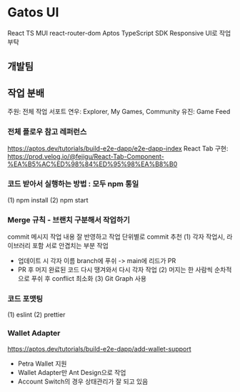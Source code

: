 # Gatos UI 
React TS MUI 
react-router-dom
Aptos TypeScript SDK
Responsive UI로 작업 부탁

## 개발팀 
## 작업 분배 
주원: 전체 작업 서포트
연우: Explorer, My Games, Community
유진: Game Feed 
### 전체 플로우 참고 레퍼런스
https://aptos.dev/tutorials/build-e2e-dapp/e2e-dapp-index 
React Tab 구현: https://prod.velog.io/@fejigu/React-Tab-Component-%EA%B5%AC%ED%98%84%ED%95%98%EA%B8%B0 
### 코드 받아서 실행하는 방법 : 모두 npm 통일
(1) npm install 
(2) npm start 
### Merge 규칙 - 브랜치 구분해서 작업하기
commit 메시지 작업 내용 잘 반영하고 작업 단위별로 commit 추천
(1) 각자 작업시, 라이브러리 포함 서로 안겹치는 부분 작업
- 업데이트 시 각자 이름 branch에 푸쉬 -> main에 리드가 PR
- PR 후 머지 완료된 코드 다시 땡겨와서 다시 각자 작업
(2) 머지는 한 사람씩 순차적으로 푸쉬 후 conflict 최소화
(3) Git Graph 사용
### 코드 포맷팅 
(1) eslint
(2) prettier
### Wallet Adapter 
https://aptos.dev/tutorials/build-e2e-dapp/add-wallet-support 
- Petra Wallet 지원 
- Wallet Adapter만 Ant Design으로 작업
- Account Switch의 경우 상태관리가 잘 되고 있음